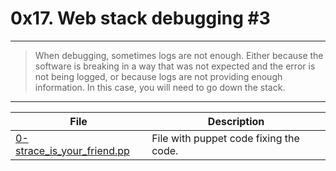 # 0x17. Web stack debugging #3
---
> When debugging, sometimes logs are not enough. Either because the software is breaking in a way that was not expected and the error is not being logged, or because logs are not providing enough information. In this case, you will need to go down the stack.
---
| File | Description |
| --- | --- |
|[0-strace_is_your_friend.pp]() | File with puppet code fixing the code. |
